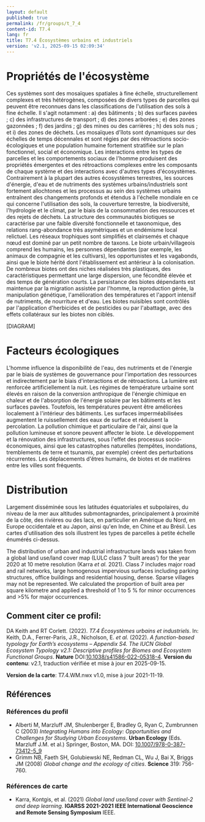 ```yaml
---
layout: default
published: true
permalink: /fr/groups/t_7_4
content-id: T7.4
lang: fr
title: T7.4 Écosystèmes urbains et industriels
version: 'v2.1, 2025-09-15 02:09:34'
---
```




# Propriétés de l'écosystème
 
Ces systèmes sont des mosaïques spatiales à fine échelle,
structurellement complexes et très hétérogènes, composées de divers
types de parcelles qui peuvent être reconnues dans les classifications
de l\'utilisation des sols à fine échelle. Il s\'agit notamment : a) des
bâtiments ; b) des surfaces pavées ; c) des infrastructures de transport
; d) des zones arborées ; e) des zones gazonnées ; f) des jardins ; g)
des mines ou des carrières ; h) des sols nus ; et i) des zones de
déchets. Les mosaïques d\'îlots sont dynamiques sur des échelles de
temps décennales et sont régies par des rétroactions socio-écologiques
et une population humaine fortement stratifiée sur le plan fonctionnel,
social et économique. Les interactions entre les types de parcelles et
les comportements sociaux de l\'homme produisent des propriétés
émergentes et des rétroactions complexes entre les composants de chaque
système et des interactions avec d\'autres types d\'écosystèmes.
Contrairement à la plupart des autres écosystèmes terrestres, les
sources d\'énergie, d\'eau et de nutriments des systèmes
urbains/industriels sont fortement allochtones et les processus au sein
des systèmes urbains entraînent des changements profonds et étendus à
l\'échelle mondiale en ce qui concerne l\'utilisation des sols, la
couverture terrestre, la biodiversité, l\'hydrologie et le climat, par
le biais de la consommation des ressources et des rejets de déchets. La
structure des communautés biotiques se caractérise par une faible
diversité fonctionnelle et taxonomique, des relations rang-abondance
très asymétriques et un endémisme local relictuel. Les réseaux
trophiques sont simplifiés et clairsemés et chaque nœud est dominé par
un petit nombre de taxons. Le biote urbain/villageois comprend les
humains, les personnes dépendantes (par exemple, les animaux de
compagnie et les cultivars), les opportunistes et les vagabonds, ainsi
que le biote hérité dont l\'établissement est antérieur à la
colonisation. De nombreux biotes ont des niches réalisées très
plastiques, des caractéristiques permettant une large dispersion, une
fécondité élevée et des temps de génération courts. La persistance des
biotes dépendants est maintenue par la migration assistée par l\'homme,
la reproduction gérée, la manipulation génétique, l\'amélioration des
températures et l\'apport intensif de nutriments, de nourriture et
d\'eau. Les biotes nuisibles sont contrôlés par l\'application
d\'herbicides et de pesticides ou par l\'abattage, avec des effets
collatéraux sur les biotes non ciblés.

[DIAGRAM]

# Facteurs écologiques
 
L\'homme influence la disponibilité de l\'eau, des nutriments et de
l\'énergie par le biais de systèmes de gouvernance pour l\'importation
des ressources et indirectement par le biais d\'interactions et de
rétroactions. La lumière est renforcée artificiellement la nuit. Les
régimes de température urbaine sont élevés en raison de la conversion
anthropique de l\'énergie chimique en chaleur et de l\'absorption de
l\'énergie solaire par les bâtiments et les surfaces pavées. Toutefois,
les températures peuvent être améliorées localement à l\'intérieur des
bâtiments. Les surfaces imperméabilisées augmentent le ruissellement des
eaux de surface et réduisent la percolation. La pollution chimique et
particulaire de l\'air, ainsi que la pollution lumineuse et sonore
peuvent affecter le biote. Le développement et la rénovation des
infrastructures, sous l\'effet des processus socio-économiques, ainsi
que les catastrophes naturelles (tempêtes, inondations, tremblements de
terre et tsunamis, par exemple) créent des perturbations récurrentes.
Les déplacements d\'êtres humains, de biotes et de matières entre les
villes sont fréquents.
 
# Distribution
 
Largement disséminée sous les latitudes équatoriales et subpolaires, du
niveau de la mer aux altitudes submontagnardes, principalement à
proximité de la côte, des rivières ou des lacs, en particulier en
Amérique du Nord, en Europe occidentale et au Japon, ainsi qu\'en Inde,
en Chine et au Brésil. Les cartes d\'utilisation des sols illustrent les
types de parcelles à petite échelle énumérés ci-dessus.

The distribution of urban and industrial infrastructure lands was taken from a global land use/land cover map (LULC class 7 ‘built areas’) for the year 2020 at 10 metre resolution (Karra _et al._ 2021). Class 7 includes major road and rail networks, large homogenous impervious surfaces including parking structures, office buildings and residential housing, dense. Sparse villages may not be represented. We calculated the proportion of built area per square kilometre and applied a threshold of 1 to 5 % for minor occurrences and >5% for major occurrences.

## Comment citer ce profil:

DA Keith and RT Corlett. (2022). *T7.4 Écosystèmes urbains et industriels*. In: Keith, D.A., Ferrer-Paris, J.R., Nicholson, E. *et al.* (2022). *A function-based typology for Earth’s ecosystems – Appendix S4. The IUCN Global Ecosystem Typology v2.1: Descriptive profiles for Biomes and Ecosystem Functional Groups*. **Nature** DOI:[10.1038/s41586-022-05318-4](https://doi.org/10.1038/s41586-022-05318-4).
**Version du contenu**: v2.1, traduction vérifiée et mise à jour en 2025-09-15.

**Version de la carte**: T7.4.WM.nwx v1.0, mise à jour 2021-11-19.

## Références

### Références du profil

* Alberti M, Marzluff JM, Shulenberger E, Bradley G, Ryan C, Zumbrunnen C  (2003) *Integrating Humans into Ecology: Opportunities and Challenges for Studying Urban Ecosystems*. **Urban Ecology** (Eds. Marzluff J.M. et al.) Springer, Boston, MA. DOI: [10.1007/978-0-387-73412-5_9](http://doi.org/10.1007/978-0-387-73412-5_9)
* Grimm NB, Faeth SH, Golubiewski NE, Redman CL, Wu J, Bai X, Briggs JM  (2008) *Global change and the ecology of cities*. **Science** 319: 756-760.

### Références de carte
* Karra, Kontgis, et al. (2021) *Global land use/land cover with Sentinel-2 and deep learning*. **IGARSS 2021-2021 IEEE International Geoscience and Remote Sensing Symposium** IEEE.


